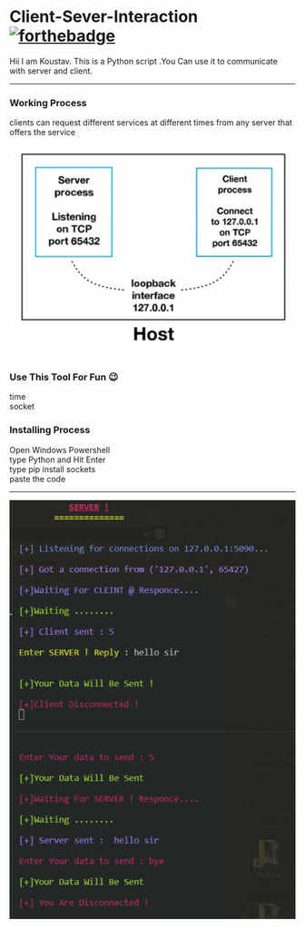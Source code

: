 # Client-Sever-Interaction  [![forthebadge](https://forthebadge.com/images/badges/made-with-python.svg)](https://forthebadge.com)
  
Hii I am Koustav. 
This is a Python script .You Can use it to communicate with server and client.

---
### Working Process

clients can request different services at different times from any server that offers the service

<img src="https://github.com/Koustav-Dey/Client-Sever-Interaction/blob/main/Img/Working%20Process.png?raw=true" />    
</a>&nbsp;&nbsp;


### Use This Tool For Fun 😉

<p>
  time<br>socket
</p>

### Installing Process

<p>
  Open Windows Powershell<br>type Python and Hit Enter<br>type pip install sockets<br>paste the code
</p>
<hr>
<a>
    <img src="https://github.com/Koustav-Dey/Client-Sever-Interaction/blob/main/Img/Client-Server-%20Interaction.png?raw=true" />    
</a>&nbsp;&nbsp;

